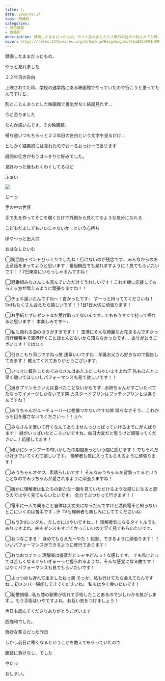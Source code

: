 ```yaml
---
title: し
date: 2018-06-17
tags: 西條和
categories: 
- 成员博客
- 西條和
description: 録画したままだったもの、やっと見れました２２年目の告白上映されてた時、学校の通学路にある映画館でやって...
cover: https://files.227wiki.eu.org/d/Backup/Blog/nagomi/e1a8033991d891c6a3bb1cdedaeec.jpg 
---
```















録画したままだったもの、







やっと見れました












２２年目の告白












上映されてた時、学校の通学路にある映画館でやっていたので行こうと思ってたんですけど、




割とこじんまりとした映画館で勇気がなく結局見れず…







今に至りました








なんか細いんです。その映画館。
















帰り道いつもちらっと２２年目の告白という文字を見るだけ…









ともかく結果的には見れたのでおーるおっけーであります











展開の仕方がもうはっきりと好みでした。










見終わった後もわくわくしてるほど














ふぁい





![](https://files.227wiki.eu.org/d/Backup/Blog/nagomi/e1a8033991d891c6a3bb1cdedaeec.jpg)







じーっ









手の中の世界














手で丸を作ってそこを覗くだけで外側から見れてるような気分になれる











こどもだましでもいいじゃないかーという心持ち









ぼや〜っと出入口









おはなしたいむ




◯関西初イベントびっくりでしたね！行けないのが残念です…
みんなからのお土産話をまってようと思います！番組関西でも見れますように！見てもらいたいです！！7日東京にいらっしゃるんですね！







◯冠番組みなさんにも喜んでいただけてうれしいです！これを機に応援してもらえる方が増えるように頑張りますね！！





◯チェキ届いたんですね〜！良かったです♩
ずーっと持っててくださいね！
3rdもたくさん会えたら嬉しいです！！1日1日大切に頑張ります！







◯お手紙とプレゼントまだ受け取ってないんです…でももうすぐで持って帰れると思います！
本楽しみです〜♩







◯私も踊れる曲のほうがすきです！！
空港にそんな綺麗なお花あるんですかっ飛行機苦手で空港行くことほとんどないから知らなかったです、、ありがとうございます！ではなっ






◯引きこもり同じですねっ笑
浅草いいですね！羊羹お父さん好きなので報告してきます！
教えてくれてありがとうございます♩





◯いっきに報告したのでみなさんはあたふたしちゃいますよね汗
私もほんとに早く聴いてほしいしパフォーマンスも見て欲しいです！！





◯焼きプリンそういえば食べたことないかもです…お姉ちゃんがすごいたべてたなってイメージしかないです笑
カスタードプリンはプッチンプリンとは違うんですね！






◯みうちゃんがユーチューバーは想像つかないですね笑
喋らなさそう…
これからも目を離さないでくださいっ！！えへ






◯みなさんを置いて行くなんてありませんっひっぱっていけるようにがんばります！
緑がいっぱいなところいいですね、毎日大変だと思うけど頑張ってください…！応援してます！





◯確かにシャンプーの匂いがしたの期間あっという間に感じます！
でもそれだけ好きでいてくれて嬉しいです♩
理解者も気に入ってもらえるように頑張ります！







◯みうちゃんオタク、素晴らしいです！
そんなみうちゃんを背負ってるということなのでみうちゃんが愛されるように頑張りますね！







◯確かに理解者は私たちの新たな一面を見ていただけるような感じになると思うのではやく見てもらいたいです♩
全力でぶつかって行きます！！






◯電車に一人で乗ること自体は大丈夫になったんですけど満員電車と知らないとこにいくのは苦手です…汗
TVも理解者も楽しみにしててくださいね♩








◯もう3rdシングル、たしかにはやいですね…！
理解者気になるタイトルでもありますよね、曲もダンスもすごくかっこいいので早く見てもらいたいです♩






◯おつなごまる！
ほめてもらえた〜やた！
投影、できるように頑張ります！！いいパフォーマンスができるように修行であります！








◯おつおつですっ
理解者は擬音だとシャキどんっ！な感じです。
でも私にとっては苦しくなるぐらいぎゅーっと握られるような、そんな感覚になる曲です！
はやくパフォーマンスも見てもらいたいです！







◯よっつめも遅れて出ましたねっ笑
そっか、私も行けてたら会えてたんですね…
初メンバー堪能してきてくださいね♩
私もはやく会いたいです！







◯靭帯損傷…私も膝の靭帯が切れて手術したことあるので少しわかる気がします、。もう手術はいやですよね、お互い気をつけましょう！









今日も読んでくださりありがとうございます












西條和でした。









奇妙な寒さだった昨日








しかし前日に寒くなるということを教えてもらっていたので







服装に負けなし、でした






やたっ







おしまい。


